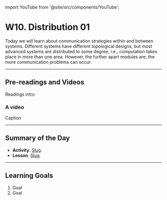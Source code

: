 import YouTube from '@site/src/components/YouTube';

# W10. Distribution 01
Today we will learn about communication strategies within and between systems. Different systems have different topological designs, but most advanced systems are distributed to some degree, i.e., computation takes place in more than one area. However, the further apart modules are, the more communication problems can occur. 

---
## Pre-readings and Videos
Readings intro

### A video
<YouTube id="id" />
Caption


---
## Summary of the Day

- **Activity**. [Slug](/docs/concepts/teaching/activities/LINK.md).
- **Lesson**. [Slug](/docs/concepts/teaching/lessons/LINK.md).

---
## Learning Goals
1. Goal
2. Goal
